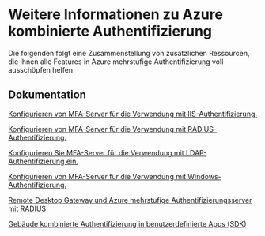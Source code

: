 <properties 
    pageTitle="Azure kombinierte Authentifizierung – erfahren Sie mehr"
    description="Dies ist der Azure mehrstufige Authentifizierungsseite, die Links zu zusätzlichen Inhalten für Azure kombinierte Authentifizierung enthält.  Hier können Sie zusätzliche Themen für das kombinierte Authentifizierung kennen."
    services="multi-factor-authentication"
    documentationCenter=""
    authors="kgremban"
    manager="femila"
    editor="curtland"/>

<tags
    ms.service="multi-factor-authentication"
    ms.workload="identity"
    ms.tgt_pltfrm="na"
    ms.devlang="na"
    ms.topic="article"
    ms.date="08/04/2016"
    ms.author="kgremban"/>

# <a name="learn-more-about-azure-multi-factor-authentication"></a>Weitere Informationen zu Azure kombinierte Authentifizierung


Die folgenden folgt eine Zusammenstellung von zusätzlichen Ressourcen, die Ihnen alle Features in Azure mehrstufige Authentifizierung voll ausschöpfen helfen

## <a name="documentation"></a>Dokumentation

[Konfigurieren von MFA-Server für die Verwendung mit IIS-Authentifizierung.](https://msdn.microsoft.com/library/azure/dn394291.aspx)

[Konfigurieren von MFA-Server für die Verwendung mit RADIUS-Authentifizierung.](https://msdn.microsoft.com/library/azure/dn394299.aspx)

[Konfigurieren Sie MFA-Server für die Verwendung mit LDAP-Authentifizierung ein.](https://msdn.microsoft.com/library/azure/dn394286.aspx)

[Konfigurieren von MFA-Server für die Verwendung mit Windows-Authentifizierung.](https://msdn.microsoft.com/library/azure/dn394278.aspx)

[Remote Desktop Gateway und Azure mehrstufige Authentifizierungsserver mit RADIUS](https://msdn.microsoft.com/library/azure/dn394287.aspx)

[Gebäude kombinierte Authentifizierung in benutzerdefinierte Apps (SDK)](https://msdn.microsoft.com/library/azure/dn249464.aspx)

